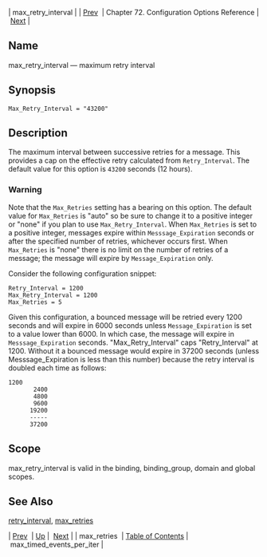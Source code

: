 | max_retry_interval |
| [Prev](conf.ref.max_retries)  | Chapter 72. Configuration Options Reference |  [Next](conf.ref.max_timed_events_per_iter) |

<a name="conf.ref.max_retry_interval"></a>
## Name

max_retry_interval — maximum retry interval

## Synopsis

`Max_Retry_Interval = "43200"`

<a name="idp25454960"></a>
## Description

The maximum interval between successive retries for a message. This provides a cap on the effective retry calculated from `Retry_Interval`. The default value for this option is `43200` seconds (12 hours).

### Warning

Note that the `Max_Retries` setting has a bearing on this option. The default value for `Max_Retries` is "auto" so be sure to change it to a positive integer or "none" if you plan to use `Max_Retry_Interval`. When `Max_Retries` is set to a positive integer, messages expire within `Messsage_Expiration` seconds or after the specified number of retries, whichever occurs first. When `Max_Retries` is "none" there is no limit on the number of retries of a message; the message will expire by `Message_Expiration` only.

Consider the following configuration snippet:

```
Retry_Interval = 1200
Max_Retry_Interval = 1200
Max_Retries = 5
```

Given this configuration, a bounced message will be retried every 1200 seconds and will expire in 6000 seconds unless `Message_Expiration` is set to a value lower than 6000\. In which case, the message will expire in `Messsage_Expiration` seconds. "Max_Retry_Interval" caps "Retry_Interval" at 1200\. Without it a bounced message would expire in 37200 seconds (unless Messsage_Expiration is less than this number) because the retry interval is doubled each time as follows:

```
1200
       2400
       4800
       9600
      19200
      -----
      37200
```
<a name="idp25465520"></a>
## Scope

max_retry_interval is valid in the binding, binding_group, domain and global scopes.

<a name="idp25467392"></a>
## See Also

[retry_interval](conf.ref.retry_interval "retry_interval"), [max_retries](conf.ref.max_retries "max_retries")

| [Prev](conf.ref.max_retries)  | [Up](config.options.ref) |  [Next](conf.ref.max_timed_events_per_iter) |
| max_retries  | [Table of Contents](index) |  max_timed_events_per_iter |


